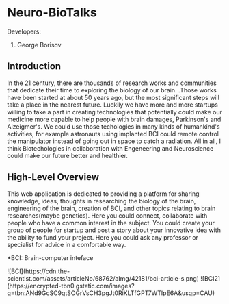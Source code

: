 # Neuro-BioTalks

 Developers:
1. George Borisov
<h2>Introduction</h2>
In the 21 century, there are thousands of research works and communities that dedicate their time to exploring the biology of our brain. 
.Those works have been started at about 50 years ago, but the most significant steps will take a place in the nearest future. Luckily we have more and more startups willing to take a part in creating technologies that potentially could make our medicine more capable to help people with 
brain damages, Parkinson's and Alzeigmer's. We could use those techologies in many kinds of humankind's activities, for example astronauts using implanted BCI could remote control the manipulator instead of going out in space to catch a radiation. All in all, I think Biotechologies in collaboration with Engeneering and Neuroscience could make our future better and healthier.
<h2>High-Level Overview</h2>
This web application is dedicated to providing a platform for sharing knowledge, ideas, thoughts in researching the biology of the brain, engineering of the brain, creation of BCI, and other topics relating to brain researches(maybe genetics). Here you could connect, collaborate with people who have a common interest in the subject. You could create your group of people for startup and post a story about your innovative idea with the ability to fund your project. Here you could ask any professor or specialist for advice in a comfortable way.

<p>*BCI: Brain-computer inteface</p>
![BCI](https://cdn.the-scientist.com/assets/articleNo/68762/aImg/42181/bci-article-s.png)
![BCI2](https://encrypted-tbn0.gstatic.com/images?q=tbn:ANd9GcSC9qtSOGrVsCH3pgJt0RiKLTfGPT7WTIpE6A&usqp=CAU)
